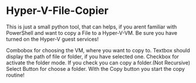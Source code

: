 # Hyper-V-File-Copier
This is just a small python tool, that can helps, if you arent familiar with PowerShell and want to copy a File to a Hyper-V-VM. Be sure you have turned on the Hyper-V guest services!

Combobox for choosing the VM, where you want to copy to.
Textbox should display the path of file or folder, if you have selected one.
Checkbox for activate the folder mode. If you check you can copy a folder.(Not Recursive)
Select Button for choose a folder. With the Copy button you start the copy routine!
 

